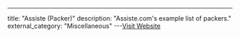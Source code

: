 ---
title: "Assiste (Packer)"
description: "Assiste.com's example list of packers."
external_category: "Miscellaneous"
---[Visit Website](https://assiste.com/Packer.html)

